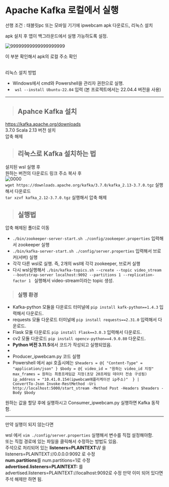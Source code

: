 <h1>Apache Kafka 로컬에서 실행</h1>
선행 조건 : 태블릿pc 또는 모바일 기기에 ipwebcam apk 다운로드, 리눅스 설치


apk 설치 후 앱이 백그라운드에서 실행 가능하도록 설정.

![99999999999999999999](https://github.com/user-attachments/assets/03403095-1f93-4abc-9fc6-f5342014c6e8)

이 부분 확인해서 apk의 로컬 주소 확인
</br>
</br>

리눅스 설치 방법 
  
 - Windows에서 cmd와 Powershell을 관리자 권한으로 실행.</br>
- ` wsl --install Ubuntu-22.04` 입력 (본 프로젝트에서는 22.04.4 버전을 사용)</br>

--------------------------

><h2>Apahce Kafka 설치</br>
https://kafka.apache.org/downloads</br>
3.7.0 Scala 2.13 버전 설치</br>
압축 해제</br>

><h2>리눅스로 Kafka 설치하는 법</h2>
설치된 wsl 실행 후</br>
원하는 버전의 다운로드 링크 주소 복사 후</br>
![0000](https://github.com/user-attachments/assets/0324ad39-7ce8-48d2-8bfb-1154f39c133c)</br>
 `wget https://downloads.apache.org/kafka/3.7.0/kafka_2.13-3.7.0.tgz` 실행해서 다운로드</br>
 `tar xzvf kafka_2.12-3.7.0.tgz` 실행해서 압축 해제</br> 

><h2>실행법</h2>
압축 해제된 폴더로 이동</br>
- `./bin/zookeeper-server-start.sh ./config/zookeeper.properties` 입력해서 zookeeper 실행</br>
- `./bin/kafka-server-start.sh ./config/server.properties` 입력해서 브로커(서버) 실행</br>
- 각각 다른 wsl로 실행. 즉, 2개의 wsl에 각각 zookeeper, 브로커 실행</br>
- 다시 wsl실행해서 `./bin/kafka-topics.sh --create --topic video_stream --bootstrap-server localhost:9092 --partitions 1 --replication-factor 1
` 실행해서 video-stream이라는 topic 생성.</br>
><h3>실행 환경</h3>
- Kafka-python 모듈을 다운로드 터미널에 `pip install kafk-python==1.4.3` 입력해서 다운로드.
- requests 모듈 다운로드 터미널에 `pip install requests==2.31.0` 입력해서 다운로드.
- Flask 모듈 다운로드 `pip install Flask==3.0.3` 입력해서 다운로드.
- cv2 모듈 다운로드 `pip install opencv-python==4.9.0.80` 다운로드.
- **Python 버전 3.11.5**에서 코드가 작성되고 실행되었음.
- 
- Producer_ipwebcam.py 코드 실행
- Powershell 에서 api 호출시에는 ``` $headers = @{
     "Content-Type" = "application/json"
 }
 $body = @{
     video_id = "원하는 video_id 지정"
     max_frames = 원하는 최종프레임값 지정(초당 20프레임 데이터 전송 구성됨)
     ip_address = "10.41.0.154(ipwebcam애플리케이션 ip주소)" 
 } | ConvertTo-Json
 Invoke-RestMethod -Uri http://localhost:5000/start_stream -Method Post -Headers $headers -Body $body  ```</br>

 
 원하는 값을 할당 후에 실행하시고 Consumer_ipwebcam.py 실행하면 Kafka 동작함.
 
------
만약 실행이 되지 않는다면


wsl 에서 `vim ./config/server.properties` 실행해서 변수를 직접 설정해야함.</br>
또는 직접 경로에 있는 파일을 클릭해서 수정하는 방법도 있음.</br>
주석으로 처리되어 있는 **listeners=PLAINTEXT://** 을 listeners=PLAINTEXT://0.0.0.0:9092 로 수정</br>
**num.partitions**를 num.partitions=1로 수정</br>
**advertised.listeners=PLAINTEXT:** 를 advertised.listeners=PLAINTEXT://localhost:9092로 수정 만약 이미 되어 있다면 주석 해제만 하면 됨.</br>

